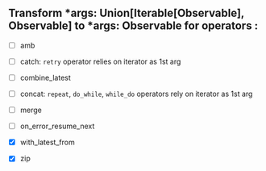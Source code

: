 ## Transform *args: Union[Iterable[Observable], Observable] to *args: Observable for operators :
- [ ] amb
- [ ] catch: `retry` operator relies on iterator as 1st arg
- [ ] combine_latest
- [ ] concat: `repeat`, `do_while`, `while_do` operators rely on iterator as 1st arg 
- [ ] merge
- [ ] on_error_resume_next
- [x] with_latest_from
- [x] zip

